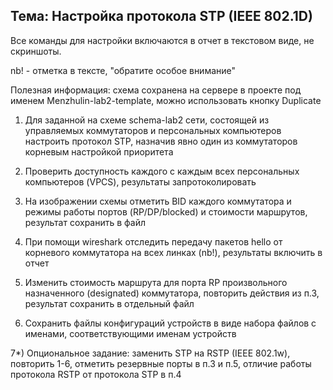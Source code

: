 ## Тема: Настройка протокола STP (IEEE 802.1D)

Все команды для настройки включаются в отчет в текстовом виде, не скриншоты.

nb! - отметка в тексте, "обратите особое внимание"

Полезная информация: схема сохранена на сервере в проекте под именем Menzhulin-lab2-template, можно использовать кнопку Duplicate

1) Для заданной на схеме schema-lab2 сети, состоящей из управляемых коммутаторов и персональных компьютеров
настроить протокол STP, назначив явно один из коммутаторов корневым настройкой приоритета

2) Проверить доступность каждого с каждым всех персональных компьютеров (VPCS), результаты запротоколировать

3) На изображении схемы отметить BID каждого коммутатора и режимы работы портов (RP/DP/blocked) и стоимости маршрутов, результат сохранить в файл

4) При помощи wireshark отследить передачу пакетов hello от корневого коммутатора на всех линках (nb!), результаты включить в отчет

5) Изменить стоимость маршрута для порта RP произвольного назначенного (designated) коммутатора, повторить действия из п.3, результат сохранить в отдельный файл

6) Сохранить файлы конфигураций устройств в виде набора файлов с именами, соответствующими именам устройств

7*) Опциональное задание: заменить STP на RSTP (IEEE 802.1w), повторить 1-6, отметить резервные порты в п.3 и п.5, 
отличие работы протокола RSTP от протокола STP в п.4
